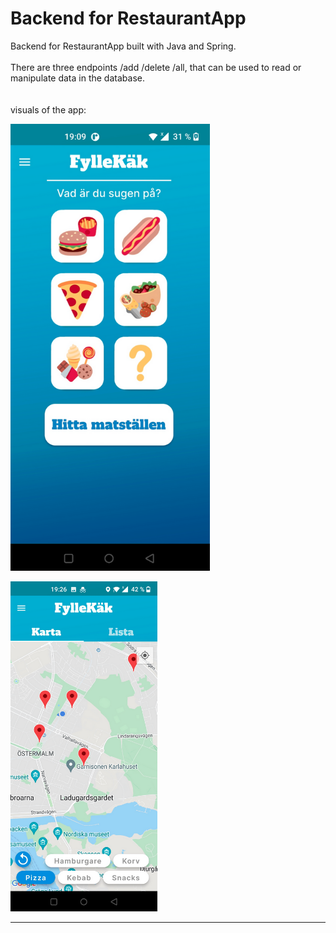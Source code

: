 # Backend for RestaurantApp

Backend for RestaurantApp built with Java and Spring. <br>
<br>There are three endpoints /add /delete /all, that can be used to read or manipulate data in the database. <br><br>
<br>visuals of the app:

![img1](app0.PNG)

![img1](app2.PNG)


--------------

